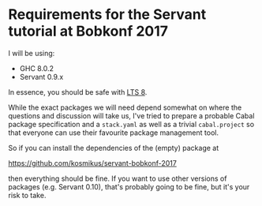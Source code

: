 # Requirements for the Servant tutorial at Bobkonf 2017

I will be using:

- GHC 8.0.2
- Servant 0.9.x

In essence, you should be safe with [LTS 8][LTS8].

While the exact packages we will need depend somewhat on where the questions
and discussion will take us, I've tried to prepare a probable Cabal package
specification and a `stack.yaml` as well as a trivial `cabal.project` so that
everyone can use their favourite package management tool.

So if you can install the dependencies of the (empty) package at

  https://github.com/kosmikus/servant-bobkonf-2017

then everything should be fine. If you want to use other versions
of packages (e.g. Servant 0.10), that's probably going to be fine,
but it's your risk to take.

[LTS8]: https://www.stackage.org/lts-8.1

